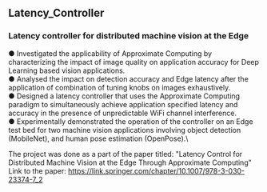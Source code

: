 ## Latency_Controller
### Latency controller for distributed machine vision at the Edge
● Investigated the applicability of Approximate Computing by characterizing the impact of image quality on application accuracy for Deep Learning based vision applications.\
● Analysed the impact on detection accuracy and Edge latency after the application of combination of tuning knobs on images exhaustively.\
● Designed a latency controller that uses the Approximate Computing paradigm to simultaneously achieve application specified latency and accuracy in the presence of unpredictable WiFi channel interference.\
● Experimentally demonstrated the operation of the controller on an Edge test bed for two machine vision applications involving object detection (MobileNet), and human pose estimation (OpenPose).\

The project was done as a part of the paper titled: "Latency Control for Distributed Machine Vision at the Edge Through Approximate Computing"
Link to the paper: https://link.springer.com/chapter/10.1007/978-3-030-23374-7_2
